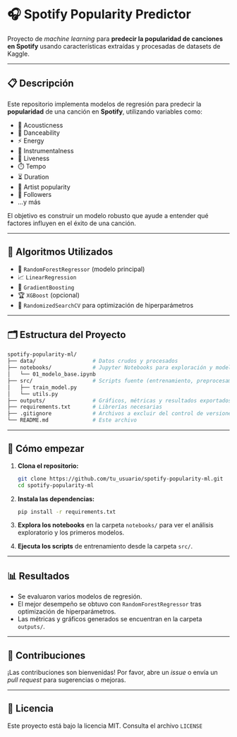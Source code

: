 # 🎧 Spotify Popularity Predictor

Proyecto de *machine learning* para **predecir la popularidad de canciones en Spotify** usando características extraídas y procesadas de datasets de Kaggle.

---

## 📋 Descripción

Este repositorio implementa modelos de regresión para predecir la **popularidad** de una canción en **Spotify**, utilizando variables como:

- 🎼 Acousticness
- 💃 Danceability
- ⚡ Energy
- 🎻 Instrumentalness
- 🎤 Liveness
- ⏱️ Tempo
- ⏳ Duration
- 🌟 Artist popularity
- 👥 Followers
- ...y más

El objetivo es construir un modelo robusto que ayude a entender qué factores influyen en el éxito de una canción.

---

## 🧠 Algoritmos Utilizados

- 🌳 `RandomForestRegressor` (modelo principal)
- 📈 `LinearRegression`
- 🚀 `GradientBoosting`
- 🏆 `XGBoost` (opcional)
- 🎲 `RandomizedSearchCV` para optimización de hiperparámetros

---

## 🗂️ Estructura del Proyecto

```bash
spotify-popularity-ml/
├── data/                  # Datos crudos y procesados
├── notebooks/             # Jupyter Notebooks para exploración y modelado
│   └── 01_modelo_base.ipynb
├── src/                   # Scripts fuente (entrenamiento, preprocesamiento)
│   ├── train_model.py
│   └── utils.py
├── outputs/               # Gráficos, métricas y resultados exportados
├── requirements.txt       # Librerías necesarias
├── .gitignore             # Archivos a excluir del control de versiones
└── README.md              # Este archivo
```

---

## 🚀 Cómo empezar

1. **Clona el repositorio:**
   ```bash
   git clone https://github.com/tu_usuario/spotify-popularity-ml.git
   cd spotify-popularity-ml
   ```

2. **Instala las dependencias:**
   ```bash
   pip install -r requirements.txt
   ```

3. **Explora los notebooks** en la carpeta `notebooks/` para ver el análisis exploratorio y los primeros modelos.

4. **Ejecuta los scripts** de entrenamiento desde la carpeta `src/`.

---

## 📊 Resultados

- Se evaluaron varios modelos de regresión.
- El mejor desempeño se obtuvo con `RandomForestRegressor` tras optimización de hiperparámetros.
- Las métricas y gráficos generados se encuentran en la carpeta `outputs/`.

---

## 🤝 Contribuciones

¡Las contribuciones son bienvenidas! Por favor, abre un *issue* o envía un *pull request* para sugerencias o mejoras.

---

## 📄 Licencia

Este proyecto está bajo la licencia MIT. Consulta el archivo `LICENSE`
